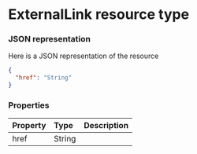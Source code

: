 # ExternalLink resource type



### JSON representation

Here is a JSON representation of the resource

```json
{
  "href": "String"
}

```
### Properties
| Property	   | Type	|Description|
|:---------------|:--------|:----------|
|href|String||

<!-- uuid: 519330e0-5a7f-47cb-9004-4e390f786ca2
2015-10-09 16:05:02 UTC -->